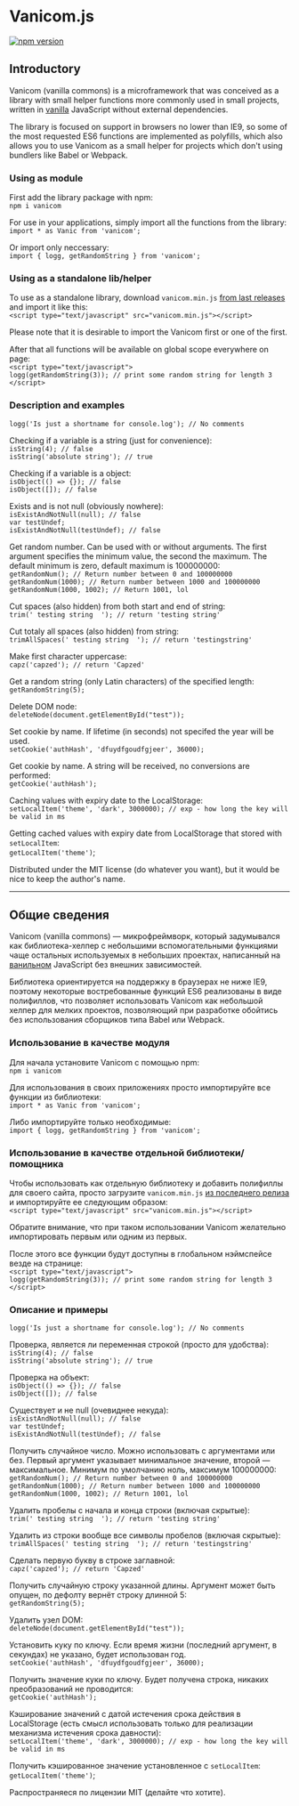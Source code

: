 # Vanicom.js
[![npm version](https://img.shields.io/npm/v/vanicom?color=%23047dec)](https://www.npmjs.org/package/mvanicom)


## Introductory

Vanicom (vanilla commons) is a microframework that was conceived as a library
with small helper functions more commonly used in small projects, written in
[vanilla](http://vanilla-js.com/) JavaScript without external dependencies.

The library is focused on support in browsers no lower than IE9, so some of the
most requested ES6 functions are implemented as polyfills, which also
allows you to use Vanicom as a small helper for projects which don't using bundlers
like Babel or Webpack.

### Using as module
First add the library package with npm: \
`npm i vanicom`

For use in your applications, simply import all the functions from the library: \
`import * as Vanic from 'vanicom';`

Or import only neccessary: \
`import { logg, getRandomString } from 'vanicom';`

### Using as a standalone lib/helper
To use as a standalone library, download `vanicom.min.js`
[from last releases](https://github.com/Psychosynthesis/Vanicom/releases) and import it like this: \
 `<script type="text/javascript" src="vanicom.min.js"></script>`

Please note that it is desirable to import the Vanicom first or one of the first.

After that all functions will be available on global scope everywhere on page: \
`<script type="text/javascript">` \
`logg(getRandomString(3)); // print some random string for length 3` \
`</script>`

### Description and examples
`logg('Is just a shortname for console.log'); // No comments`

Checking if a variable is a string (just for convenience): \
`isString(4); // false` \
`isString('absolute string'); // true`

Checking if a variable is a object: \
`isObject(() => {}); // false` \
`isObject([]); // false`

Exists and is not null (obviously nowhere): \
`isExistAndNotNull(null); // false` \
`var testUndef;` \
`isExistAndNotNull(testUndef); // false`

Get random number. Can be used with or without arguments.
The first argument specifies the minimum value, the second the maximum.
The default minimum is zero, default maximum is 100000000: \
`getRandomNum(); // Return number between 0 and 100000000 ` \
`getRandomNum(1000); // Return number between 1000 and 100000000 ` \
`getRandomNum(1000, 1002); // Return 1001, lol `

Cut spaces (also hidden) from both start and end of string: \
`trim(' testing string  '); // return 'testing string' `

Cut totaly all spaces (also hidden) from string: \
`trimAllSpaces(' testing string  '); // return 'testingstring' `

Make first character uppercase: \
`capz('capzed'); // return 'Capzed' `

Get a random string (only Latin characters) of the specified length: \
`getRandomString(5);`

Delete DOM node: \
`deleteNode(document.getElementById("test"));`

Set cookie by name. If lifetime (in seconds) not specifed the year will be used. \
`setCookie('authHash', 'dfuydfgoudfgjeer', 36000);`

Get cookie by name. A string will be received, no conversions are performed: \
`getCookie('authHash');`

Caching values with expiry date to the LocalStorage: \
`setLocalItem('theme', 'dark', 3000000); // exp - how long the key will be valid in ms`

Getting cached values with expiry date from LocalStorage that stored with `setLocalItem`: \
`getLocalItem('theme')`;


Distributed under the MIT license (do whatever you want), but it would be nice to keep the author's name.

-----------------------------------------------------------------------------------

## Общие сведения

Vanicom (vanilla commons) — микрофреймворк, который задумывался как библиотека-хелпер
с небольшими вспомогательными функциями чаще остальных используемых в небольших проектах,
написанный на [ванильном](http://vanilla-js.com/) JavaScript без внешних зависимостей.

Библиотека ориентируется на поддержку в браузерах не ниже IE9, поэтому некоторые
востребованные функций ES6 реализованы в виде полифиллов, что позволяет использовать
Vanicom как небольшой хелпер для мелких проектов, позволяющий при разработке обойтись без
использования сборщиков типа Babel или Webpack.

### Использование в качестве модуля
Для начала установите Vanicom с помощью npm: \
`npm i vanicom`

Для использования в своих приложениях просто импортируйте все функции из библиотеки: \
`import * as Vanic from 'vanicom';`

Либо импортируйте только необходимые: \
`import { logg, getRandomString } from 'vanicom';`

### Использование в качестве отдельной библиотеки/помощника
Чтобы использовать как отдельную библиотеку и добавить полифиллы для своего сайта, просто загрузите `vanicom.min.js`
[из последнего релиза](https://github.com/Psychosynthesis/Vanicom/releases) и импортируйте ее следующим образом: \
  `<script type="text/javascript" src="vanicom.min.js"></script>`

Обратите внимание, что при таком использовании Vanicom желательно импортировать первым или одним из первых.

После этого все функции будут доступны в глобальном нэймспейсе везде на странице: \
  `<script type="text/javascript">` \
  `logg(getRandomString(3)); // print some random string for length 3` \
  `</script>`

### Описание и примеры
`logg('Is just a shortname for console.log'); // No comments`

Проверка, является ли переменная строкой (просто для удобства): \
`isString(4); // false` \
`isString('absolute string'); // true`

Проверка на объект: \
`isObject(() => {}); // false` \
`isObject([]); // false`

Существует и не null (очевиднее некуда): \
`isExistAndNotNull(null); // false` \
`var testUndef;` \
`isExistAndNotNull(testUndef); // false`

Получить случайное число. Можно использовать с аргументами или без.
Первый аргумент указывает минимальное значение, второй — максимальное.
Минимум по умолчанию ноль, максимум 100000000: \
`getRandomNum(); // Return number between 0 and 100000000 ` \
`getRandomNum(1000); // Return number between 1000 and 100000000 ` \
`getRandomNum(1000, 1002); // Return 1001, lol `

Удалить пробелы с начала и конца строки (включая скрытые): \
`trim(' testing string  '); // return 'testing string' `

Удалить из строки вообще все символы пробелов (включая скрытые): \
`trimAllSpaces(' testing string  '); // return 'testingstring' `

Сделать первую букву в строке заглавной: \
`capz('capzed'); // return 'Capzed' `

Получить случайную строку указанной длины. Аргумент может быть опущен, по дефолту вернёт строку длинной 5: \
`getRandomString(5);`

Удалить узел DOM: \
`deleteNode(document.getElementById("test"));`

Установить куку по ключу. Если время жизни (последний аргумент, в секундах) не указано, будет использован год. \
`setCookie('authHash', 'dfuydfgoudfgjeer', 36000);`

Получить значение куки по ключу. Будет получена строка, никаких преобразований не проводится: \
`getCookie('authHash');`

Кэширование значений с датой истечения срока действия в LocalStorage (есть смысл использовать только для реализации механизма истечения срока давности): \
`setLocalItem('theme', 'dark', 3000000); // exp - how long the key will be valid in ms`

Получить кэшированное значение установленное с `setLocalItem`: \
`getLocalItem('theme')`;

Распространяеся по лицензии MIT (делайте что хотите).
